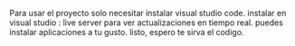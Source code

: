 Para usar el proyecto solo necesitar instalar visual studio code.
instalar en visual studio : live server para ver actualizaciones en tiempo real.
puedes instalar aplicaciones a tu gusto.
listo, espero te sirva el codigo.
